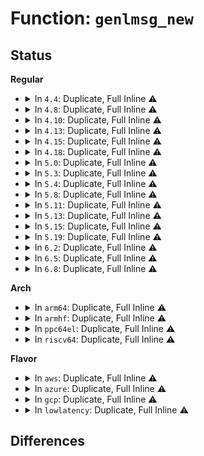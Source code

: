 # Function: <code>genlmsg_new</code>

## Status
<b>Regular</b>
<ul>
<li>
<details>
<summary>In <code>4.4</code>: Duplicate, Full Inline ⚠️</summary>

**Collision:** Static Duplication

**Inline:** Full

**Transformation:** False

**Instances:**

```
In kernel/taskstats.c (ffffffff8113e200)
Location: include/net/genetlink.h:395
Inline: True
Inline callers:
  - kernel/taskstats.c:prepare_reply
```
```
In fs/quota/netlink.c (ffffffff812766c6)
Location: include/net/genetlink.h:395
Inline: True
Inline callers:
  - fs/quota/netlink.c:quota_send_warning
```
```
In drivers/acpi/event.c (ffffffff81489729)
Location: include/net/genetlink.h:395
Inline: True
Inline callers:
  - drivers/acpi/event.c:acpi_bus_generate_netlink_event
```
```
In drivers/thermal/thermal_core.c (ffffffff81685889)
Location: include/net/genetlink.h:395
Inline: True
Inline callers:
  - drivers/thermal/thermal_core.c:thermal_generate_netlink_event
```
</details>
</li>
<li>
<details>
<summary>In <code>4.8</code>: Duplicate, Full Inline ⚠️</summary>

**Collision:** Static Duplication

**Inline:** Full

**Transformation:** False

**Instances:**

```
In kernel/taskstats.c (ffffffff81146850)
Location: include/net/genetlink.h:393
Inline: True
Inline callers:
  - kernel/taskstats.c:prepare_reply
```
```
In fs/quota/netlink.c (ffffffff812a2f06)
Location: include/net/genetlink.h:393
Inline: True
Inline callers:
  - fs/quota/netlink.c:quota_send_warning
```
```
In drivers/acpi/event.c (ffffffff814d851f)
Location: include/net/genetlink.h:393
Inline: True
Inline callers:
  - drivers/acpi/event.c:acpi_bus_generate_netlink_event
```
```
In drivers/thermal/thermal_core.c (ffffffff816e6d5f)
Location: include/net/genetlink.h:393
Inline: True
Inline callers:
  - drivers/thermal/thermal_core.c:thermal_generate_netlink_event
```
</details>
</li>
<li>
<details>
<summary>In <code>4.10</code>: Duplicate, Full Inline ⚠️</summary>

**Collision:** Static Duplication

**Inline:** Full

**Transformation:** False

**Instances:**

```
In kernel/taskstats.c (ffffffff81150730)
Location: include/net/genetlink.h:343
Inline: True
Inline callers:
  - kernel/taskstats.c:prepare_reply
```
```
In fs/quota/netlink.c (ffffffff812b88e6)
Location: include/net/genetlink.h:343
Inline: True
Inline callers:
  - fs/quota/netlink.c:quota_send_warning
```
```
In drivers/acpi/event.c (ffffffff814fac07)
Location: include/net/genetlink.h:343
Inline: True
Inline callers:
  - drivers/acpi/event.c:acpi_bus_generate_netlink_event
```
```
In drivers/thermal/thermal_core.c (ffffffff817161af)
Location: include/net/genetlink.h:343
Inline: True
Inline callers:
  - drivers/thermal/thermal_core.c:thermal_generate_netlink_event
```
```
In net/ipv6/seg6.c (ffffffff81899c46)
Location: include/net/genetlink.h:343
Inline: True
Inline callers:
  - net/ipv6/seg6.c:seg6_genl_get_tunsrc
```
</details>
</li>
<li>
<details>
<summary>In <code>4.13</code>: Duplicate, Full Inline ⚠️</summary>

**Collision:** Static Duplication

**Inline:** Full

**Transformation:** False

**Instances:**

```
In kernel/taskstats.c (ffffffff81152d20)
Location: include/net/genetlink.h:356
Inline: True
Inline callers:
  - kernel/taskstats.c:prepare_reply
```
```
In fs/quota/netlink.c (ffffffff812c5cb6)
Location: include/net/genetlink.h:356
Inline: True
Inline callers:
  - fs/quota/netlink.c:quota_send_warning
```
```
In drivers/acpi/event.c (ffffffff8150a145)
Location: include/net/genetlink.h:356
Inline: True
Inline callers:
  - drivers/acpi/event.c:acpi_bus_generate_netlink_event
```
```
In drivers/thermal/thermal_core.c (ffffffff8172dfaf)
Location: include/net/genetlink.h:356
Inline: True
Inline callers:
  - drivers/thermal/thermal_core.c:thermal_generate_netlink_event
```
```
In net/ipv6/seg6.c (ffffffff818bfe36)
Location: include/net/genetlink.h:356
Inline: True
Inline callers:
  - net/ipv6/seg6.c:seg6_genl_get_tunsrc
```
</details>
</li>
<li>
<details>
<summary>In <code>4.15</code>: Duplicate, Full Inline ⚠️</summary>

**Collision:** Static Duplication

**Inline:** Full

**Transformation:** False

**Instances:**

```
In kernel/taskstats.c (ffffffff8115f540)
Location: include/net/genetlink.h:352
Inline: True
Inline callers:
  - kernel/taskstats.c:prepare_reply
```
```
In fs/quota/netlink.c (ffffffff812e9b66)
Location: include/net/genetlink.h:352
Inline: True
Inline callers:
  - fs/quota/netlink.c:quota_send_warning
```
```
In drivers/acpi/event.c (ffffffff8154c645)
Location: include/net/genetlink.h:352
Inline: True
Inline callers:
  - drivers/acpi/event.c:acpi_bus_generate_netlink_event
```
```
In drivers/thermal/thermal_core.c (ffffffff8179f5df)
Location: include/net/genetlink.h:352
Inline: True
Inline callers:
  - drivers/thermal/thermal_core.c:thermal_generate_netlink_event
```
```
In net/ipv6/seg6.c (ffffffff81942f06)
Location: include/net/genetlink.h:352
Inline: True
Inline callers:
  - net/ipv6/seg6.c:seg6_genl_get_tunsrc
```
</details>
</li>
<li>
<details>
<summary>In <code>4.18</code>: Duplicate, Full Inline ⚠️</summary>

**Collision:** Static Duplication

**Inline:** Full

**Transformation:** False

**Instances:**

```
In kernel/taskstats.c (ffffffff8116e565)
Location: include/net/genetlink.h:352
Inline: True
Inline callers:
  - kernel/taskstats.c:prepare_reply
```
```
In fs/quota/netlink.c (ffffffff81316a9f)
Location: include/net/genetlink.h:352
Inline: True
Inline callers:
  - fs/quota/netlink.c:quota_send_warning
```
```
In drivers/acpi/event.c (ffffffff81582d75)
Location: include/net/genetlink.h:352
Inline: True
Inline callers:
  - drivers/acpi/event.c:acpi_bus_generate_netlink_event
```
```
In drivers/thermal/thermal_core.c (ffffffff817e6bda)
Location: include/net/genetlink.h:352
Inline: True
Inline callers:
  - drivers/thermal/thermal_core.c:thermal_generate_netlink_event
```
```
In net/ipv6/seg6.c (ffffffff8199b803)
Location: include/net/genetlink.h:352
Inline: True
Inline callers:
  - net/ipv6/seg6.c:seg6_genl_get_tunsrc
```
```
In net/ncsi/ncsi-netlink.c (ffffffff819cb24f)
Location: include/net/genetlink.h:352
Inline: True
Inline callers:
  - net/ncsi/ncsi-netlink.c:ncsi_pkg_info_nl
```
</details>
</li>
<li>
<details>
<summary>In <code>5.0</code>: Duplicate, Full Inline ⚠️</summary>

**Collision:** Static Duplication

**Inline:** Full

**Transformation:** False

**Instances:**

```
In kernel/taskstats.c (ffffffff8117c035)
Location: include/net/genetlink.h:352
Inline: True
Inline callers:
  - kernel/taskstats.c:prepare_reply
```
```
In fs/quota/netlink.c (ffffffff8132da4f)
Location: include/net/genetlink.h:352
Inline: True
Inline callers:
  - fs/quota/netlink.c:quota_send_warning
```
```
In drivers/acpi/event.c (ffffffff8159aea5)
Location: include/net/genetlink.h:352
Inline: True
Inline callers:
  - drivers/acpi/event.c:acpi_bus_generate_netlink_event
```
```
In drivers/thermal/thermal_core.c (ffffffff81812f8a)
Location: include/net/genetlink.h:352
Inline: True
Inline callers:
  - drivers/thermal/thermal_core.c:thermal_generate_netlink_event
```
```
In net/ipv6/seg6.c (ffffffff819d21d3)
Location: include/net/genetlink.h:352
Inline: True
Inline callers:
  - net/ipv6/seg6.c:seg6_genl_get_tunsrc
```
```
In net/ncsi/ncsi-netlink.c (ffffffff81a0409f)
Location: include/net/genetlink.h:352
Inline: True
Inline callers:
  - net/ncsi/ncsi-netlink.c:ncsi_send_netlink_timeout
  - net/ncsi/ncsi-netlink.c:ncsi_send_netlink_rsp
  - net/ncsi/ncsi-netlink.c:ncsi_pkg_info_nl
```
</details>
</li>
<li>
<details>
<summary>In <code>5.3</code>: Duplicate, Full Inline ⚠️</summary>

**Collision:** Static Duplication

**Inline:** Full

**Transformation:** False

**Instances:**

```
In kernel/taskstats.c (ffffffff81188ec5)
Location: include/net/genetlink.h:378
Inline: True
Inline callers:
  - kernel/taskstats.c:prepare_reply
```
```
In fs/quota/netlink.c (ffffffff8135578e)
Location: include/net/genetlink.h:378
Inline: True
Inline callers:
  - fs/quota/netlink.c:quota_send_warning
```
```
In drivers/acpi/event.c (ffffffff815cc515)
Location: include/net/genetlink.h:378
Inline: True
Inline callers:
  - drivers/acpi/event.c:acpi_bus_generate_netlink_event
```
```
In drivers/thermal/thermal_core.c (ffffffff81855020)
Location: include/net/genetlink.h:378
Inline: True
Inline callers:
  - drivers/thermal/thermal_core.c:thermal_generate_netlink_event
```
```
In net/core/devlink.c (ffffffff8194ef6f)
Location: include/net/genetlink.h:378
Inline: True
Inline callers:
  - net/core/devlink.c:devlink_nl_cmd_health_reporter_diagnose_doit
  - net/core/devlink.c:devlink_nl_cmd_health_reporter_diagnose_doit
  - net/core/devlink.c:devlink_dpipe_send_and_alloc_skb
```
```
In net/ipv6/seg6.c (ffffffff81a41003)
Location: include/net/genetlink.h:378
Inline: True
Inline callers:
  - net/ipv6/seg6.c:seg6_genl_get_tunsrc
```
```
In net/ncsi/ncsi-netlink.c (ffffffff81a7333f)
Location: include/net/genetlink.h:378
Inline: True
Inline callers:
  - net/ncsi/ncsi-netlink.c:ncsi_send_netlink_timeout
  - net/ncsi/ncsi-netlink.c:ncsi_send_netlink_rsp
  - net/ncsi/ncsi-netlink.c:ncsi_pkg_info_nl
```
</details>
</li>
<li>
<details>
<summary>In <code>5.4</code>: Duplicate, Full Inline ⚠️</summary>

**Collision:** Static Duplication

**Inline:** Full

**Transformation:** False

**Instances:**

```
In kernel/taskstats.c (ffffffff81194e05)
Location: include/net/genetlink.h:378
Inline: True
Inline callers:
  - kernel/taskstats.c:prepare_reply
```
```
In fs/quota/netlink.c (ffffffff8136dace)
Location: include/net/genetlink.h:378
Inline: True
Inline callers:
  - fs/quota/netlink.c:quota_send_warning
```
```
In drivers/acpi/event.c (ffffffff815ed795)
Location: include/net/genetlink.h:378
Inline: True
Inline callers:
  - drivers/acpi/event.c:acpi_bus_generate_netlink_event
```
```
In drivers/thermal/thermal_core.c (ffffffff81886a80)
Location: include/net/genetlink.h:378
Inline: True
Inline callers:
  - drivers/thermal/thermal_core.c:thermal_generate_netlink_event
```
```
In net/core/drop_monitor.c (ffffffff81974c6a)
Location: include/net/genetlink.h:378
Inline: True
Inline callers:
  - net/core/drop_monitor.c:reset_per_cpu_data
```
```
In net/core/devlink.c (ffffffff81985cdf)
Location: include/net/genetlink.h:378
Inline: True
Inline callers:
  - net/core/devlink.c:devlink_nl_cmd_health_reporter_diagnose_doit
  - net/core/devlink.c:devlink_nl_cmd_health_reporter_diagnose_doit
  - net/core/devlink.c:devlink_dpipe_send_and_alloc_skb
```
```
In net/ipv6/seg6.c (ffffffff81a77c83)
Location: include/net/genetlink.h:378
Inline: True
Inline callers:
  - net/ipv6/seg6.c:seg6_genl_get_tunsrc
```
```
In net/ncsi/ncsi-netlink.c (ffffffff81aa9b2f)
Location: include/net/genetlink.h:378
Inline: True
Inline callers:
  - net/ncsi/ncsi-netlink.c:ncsi_send_netlink_timeout
  - net/ncsi/ncsi-netlink.c:ncsi_send_netlink_rsp
  - net/ncsi/ncsi-netlink.c:ncsi_pkg_info_nl
```
</details>
</li>
<li>
<details>
<summary>In <code>5.8</code>: Duplicate, Full Inline ⚠️</summary>

**Collision:** Static Duplication

**Inline:** Full

**Transformation:** False

**Instances:**

```
In kernel/taskstats.c (ffffffff811a9f95)
Location: include/net/genetlink.h:384
Inline: True
Inline callers:
  - kernel/taskstats.c:prepare_reply
```
```
In fs/quota/netlink.c (ffffffff813b55fe)
Location: include/net/genetlink.h:384
Inline: True
Inline callers:
  - fs/quota/netlink.c:quota_send_warning
```
```
In drivers/acpi/event.c (ffffffff81699315)
Location: include/net/genetlink.h:384
Inline: True
Inline callers:
  - drivers/acpi/event.c:acpi_bus_generate_netlink_event
```
```
In net/core/drop_monitor.c (ffffffff81a49525)
Location: include/net/genetlink.h:384
Inline: True
Inline callers:
  - net/core/drop_monitor.c:reset_per_cpu_data
```
```
In net/core/devlink.c (ffffffff81a53874)
Location: include/net/genetlink.h:384
Inline: True
Inline callers:
  - net/core/devlink.c:devlink_dpipe_send_and_alloc_skb
```
```
In net/ethtool/netlink.c (ffffffff81a86746)
Location: include/net/genetlink.h:384
Inline: True
Inline callers:
  - net/ethtool/netlink.c:ethnl_default_notify
  - net/ethtool/netlink.c:ethnl_reply_init
```
```
In net/ethtool/cabletest.c (ffffffff81a8cf68)
Location: include/net/genetlink.h:384
Inline: True
Inline callers:
  - net/ethtool/cabletest.c:ethnl_cable_test_alloc
```
```
In net/ipv6/seg6.c (ffffffff81b72203)
Location: include/net/genetlink.h:384
Inline: True
Inline callers:
  - net/ipv6/seg6.c:seg6_genl_get_tunsrc
```
```
In net/ncsi/ncsi-netlink.c (ffffffff81ba5d2f)
Location: include/net/genetlink.h:384
Inline: True
Inline callers:
  - net/ncsi/ncsi-netlink.c:ncsi_send_netlink_timeout
  - net/ncsi/ncsi-netlink.c:ncsi_send_netlink_rsp
  - net/ncsi/ncsi-netlink.c:ncsi_pkg_info_nl
```
</details>
</li>
<li>
<details>
<summary>In <code>5.11</code>: Duplicate, Full Inline ⚠️</summary>

**Collision:** Static Duplication

**Inline:** Full

**Transformation:** False

**Instances:**

```
In kernel/taskstats.c (ffffffff811a75b8)
Location: include/net/genetlink.h:406
Inline: True
Inline callers:
  - kernel/taskstats.c:prepare_reply
```
```
In fs/quota/netlink.c (ffffffff813c6e2e)
Location: include/net/genetlink.h:406
Inline: True
Inline callers:
  - fs/quota/netlink.c:quota_send_warning
```
```
In drivers/acpi/event.c (ffffffff816b63d5)
Location: include/net/genetlink.h:406
Inline: True
Inline callers:
  - drivers/acpi/event.c:acpi_bus_generate_netlink_event
```
```
In drivers/thermal/thermal_netlink.c (ffffffff8195f6e3)
Location: include/net/genetlink.h:406
Inline: True
Inline callers:
  - drivers/thermal/thermal_netlink.c:thermal_genl_cmd_doit
  - drivers/thermal/thermal_netlink.c:thermal_genl_send_event
  - drivers/thermal/thermal_netlink.c:thermal_genl_sampling_temp
```
```
In net/core/drop_monitor.c (ffffffff81a4ee55)
Location: include/net/genetlink.h:406
Inline: True
Inline callers:
  - net/core/drop_monitor.c:reset_per_cpu_data
```
```
In net/core/devlink.c (ffffffff81a5a404)
Location: include/net/genetlink.h:406
Inline: True
Inline callers:
  - net/core/devlink.c:devlink_dpipe_send_and_alloc_skb
```
```
In net/ethtool/netlink.c (ffffffff81a90056)
Location: include/net/genetlink.h:406
Inline: True
Inline callers:
  - net/ethtool/netlink.c:ethnl_default_notify
  - net/ethtool/netlink.c:ethnl_reply_init
```
```
In net/ethtool/cabletest.c (ffffffff81a966a8)
Location: include/net/genetlink.h:406
Inline: True
Inline callers:
  - net/ethtool/cabletest.c:ethnl_cable_test_alloc
```
```
In net/ipv6/seg6.c (ffffffff81b80f63)
Location: include/net/genetlink.h:406
Inline: True
Inline callers:
  - net/ipv6/seg6.c:seg6_genl_get_tunsrc
```
```
In net/ncsi/ncsi-netlink.c (ffffffff81bb520f)
Location: include/net/genetlink.h:406
Inline: True
Inline callers:
  - net/ncsi/ncsi-netlink.c:ncsi_send_netlink_timeout
  - net/ncsi/ncsi-netlink.c:ncsi_send_netlink_rsp
  - net/ncsi/ncsi-netlink.c:ncsi_pkg_info_nl
```
</details>
</li>
<li>
<details>
<summary>In <code>5.13</code>: Duplicate, Full Inline ⚠️</summary>

**Collision:** Static Duplication

**Inline:** Full

**Transformation:** False

**Instances:**

```
In kernel/taskstats.c (ffffffff811a7f98)
Location: include/net/genetlink.h:407
Inline: True
Inline callers:
  - kernel/taskstats.c:prepare_reply
```
```
In fs/quota/netlink.c (ffffffff813cdebe)
Location: include/net/genetlink.h:407
Inline: True
Inline callers:
  - fs/quota/netlink.c:quota_send_warning
```
```
In drivers/acpi/event.c (ffffffff81698485)
Location: include/net/genetlink.h:407
Inline: True
Inline callers:
  - drivers/acpi/event.c:acpi_bus_generate_netlink_event
```
```
In drivers/thermal/thermal_netlink.c (ffffffff81942c43)
Location: include/net/genetlink.h:407
Inline: True
Inline callers:
  - drivers/thermal/thermal_netlink.c:thermal_genl_cmd_doit
  - drivers/thermal/thermal_netlink.c:thermal_genl_send_event
  - drivers/thermal/thermal_netlink.c:thermal_genl_sampling_temp
```
```
In net/core/drop_monitor.c (ffffffff81a33e95)
Location: include/net/genetlink.h:407
Inline: True
Inline callers:
  - net/core/drop_monitor.c:reset_per_cpu_data
```
```
In net/core/devlink.c (ffffffff81a499f8)
Location: include/net/genetlink.h:407
Inline: True
Inline callers:
  - net/core/devlink.c:devlink_nl_cmd_health_reporter_diagnose_doit
  - net/core/devlink.c:devlink_nl_cmd_health_reporter_diagnose_doit
  - net/core/devlink.c:devlink_dpipe_send_and_alloc_skb
```
```
In net/ethtool/netlink.c (ffffffff81a79767)
Location: include/net/genetlink.h:407
Inline: True
Inline callers:
  - net/ethtool/netlink.c:ethnl_default_notify
  - net/ethtool/netlink.c:ethnl_reply_init
```
```
In net/ethtool/cabletest.c (ffffffff81a80188)
Location: include/net/genetlink.h:407
Inline: True
Inline callers:
  - net/ethtool/cabletest.c:ethnl_cable_test_alloc
```
```
In net/ipv6/seg6.c (ffffffff81b6fb73)
Location: include/net/genetlink.h:407
Inline: True
Inline callers:
  - net/ipv6/seg6.c:seg6_genl_get_tunsrc
```
```
In net/ncsi/ncsi-netlink.c (ffffffff81ba420f)
Location: include/net/genetlink.h:407
Inline: True
Inline callers:
  - net/ncsi/ncsi-netlink.c:ncsi_send_netlink_timeout
  - net/ncsi/ncsi-netlink.c:ncsi_send_netlink_rsp
  - net/ncsi/ncsi-netlink.c:ncsi_pkg_info_nl
```
</details>
</li>
<li>
<details>
<summary>In <code>5.15</code>: Duplicate, Full Inline ⚠️</summary>

**Collision:** Static Duplication

**Inline:** Full

**Transformation:** False

**Instances:**

```
In kernel/taskstats.c (ffffffff811d1d58)
Location: include/net/genetlink.h:407
Inline: True
Inline callers:
  - kernel/taskstats.c:prepare_reply
```
```
In fs/quota/netlink.c (ffffffff8141f1ee)
Location: include/net/genetlink.h:407
Inline: True
Inline callers:
  - fs/quota/netlink.c:quota_send_warning
```
```
In drivers/acpi/event.c (ffffffff8170e205)
Location: include/net/genetlink.h:407
Inline: True
Inline callers:
  - drivers/acpi/event.c:acpi_bus_generate_netlink_event
```
```
In drivers/thermal/thermal_netlink.c (ffffffff819e7705)
Location: include/net/genetlink.h:407
Inline: True
Inline callers:
  - drivers/thermal/thermal_netlink.c:thermal_genl_cmd_doit
  - drivers/thermal/thermal_netlink.c:thermal_genl_send_event
  - drivers/thermal/thermal_netlink.c:thermal_genl_sampling_temp
```
```
In net/core/drop_monitor.c (ffffffff81ae9985)
Location: include/net/genetlink.h:407
Inline: True
Inline callers:
  - net/core/drop_monitor.c:reset_per_cpu_data
```
```
In net/core/devlink.c (ffffffff81af861a)
Location: include/net/genetlink.h:407
Inline: True
Inline callers:
  - net/core/devlink.c:devlink_nl_cmd_health_reporter_diagnose_doit
  - net/core/devlink.c:devlink_nl_cmd_health_reporter_diagnose_doit
  - net/core/devlink.c:devlink_dpipe_send_and_alloc_skb
```
```
In net/ethtool/netlink.c (ffffffff81b33ae8)
Location: include/net/genetlink.h:407
Inline: True
Inline callers:
  - net/ethtool/netlink.c:ethnl_default_notify
  - net/ethtool/netlink.c:ethnl_reply_init
```
```
In net/ethtool/cabletest.c (ffffffff81b39f58)
Location: include/net/genetlink.h:407
Inline: True
Inline callers:
  - net/ethtool/cabletest.c:ethnl_cable_test_alloc
```
```
In net/ipv6/seg6.c (ffffffff81c37cc3)
Location: include/net/genetlink.h:407
Inline: True
Inline callers:
  - net/ipv6/seg6.c:seg6_genl_get_tunsrc
```
```
In net/ncsi/ncsi-netlink.c (ffffffff81c71d9f)
Location: include/net/genetlink.h:407
Inline: True
Inline callers:
  - net/ncsi/ncsi-netlink.c:ncsi_send_netlink_timeout
  - net/ncsi/ncsi-netlink.c:ncsi_send_netlink_rsp
  - net/ncsi/ncsi-netlink.c:ncsi_pkg_info_nl
```
</details>
</li>
<li>
<details>
<summary>In <code>5.19</code>: Duplicate, Full Inline ⚠️</summary>

**Collision:** Static Duplication

**Inline:** Full

**Transformation:** False

**Instances:**

```
In kernel/taskstats.c (ffffffff81206578)
Location: include/net/genetlink.h:407
Inline: True
Inline callers:
  - kernel/taskstats.c:prepare_reply
```
```
In fs/quota/netlink.c (ffffffff8149702f)
Location: include/net/genetlink.h:407
Inline: True
Inline callers:
  - fs/quota/netlink.c:quota_send_warning
```
```
In drivers/acpi/event.c (ffffffff8183cbd5)
Location: include/net/genetlink.h:407
Inline: True
Inline callers:
  - drivers/acpi/event.c:acpi_bus_generate_netlink_event
```
```
In drivers/thermal/thermal_netlink.c (ffffffff81b4cfb5)
Location: include/net/genetlink.h:407
Inline: True
Inline callers:
  - drivers/thermal/thermal_netlink.c:thermal_genl_cmd_doit
  - drivers/thermal/thermal_netlink.c:thermal_genl_send_event
  - drivers/thermal/thermal_netlink.c:thermal_genl_sampling_temp
```
```
In net/core/drop_monitor.c (ffffffff81c6c1d5)
Location: include/net/genetlink.h:407
Inline: True
Inline callers:
  - net/core/drop_monitor.c:reset_per_cpu_data
```
```
In net/core/devlink.c (ffffffff81c843bf)
Location: include/net/genetlink.h:407
Inline: True
Inline callers:
  - net/core/devlink.c:devlink_nl_cmd_health_reporter_diagnose_doit
  - net/core/devlink.c:devlink_nl_cmd_health_reporter_diagnose_doit
  - net/core/devlink.c:devlink_dpipe_send_and_alloc_skb
```
```
In net/ethtool/netlink.c (ffffffff81cbf215)
Location: include/net/genetlink.h:407
Inline: True
Inline callers:
  - net/ethtool/netlink.c:ethnl_default_notify
  - net/ethtool/netlink.c:ethnl_reply_init
```
```
In net/ethtool/cabletest.c (ffffffff81cc5e18)
Location: include/net/genetlink.h:407
Inline: True
Inline callers:
  - net/ethtool/cabletest.c:ethnl_cable_test_alloc
```
```
In net/ipv6/seg6.c (ffffffff81dd5883)
Location: include/net/genetlink.h:407
Inline: True
Inline callers:
  - net/ipv6/seg6.c:seg6_genl_get_tunsrc
```
```
In net/ncsi/ncsi-netlink.c (ffffffff81e1591f)
Location: include/net/genetlink.h:407
Inline: True
Inline callers:
  - net/ncsi/ncsi-netlink.c:ncsi_send_netlink_timeout
  - net/ncsi/ncsi-netlink.c:ncsi_send_netlink_rsp
  - net/ncsi/ncsi-netlink.c:ncsi_pkg_info_nl
```
</details>
</li>
<li>
<details>
<summary>In <code>6.2</code>: Duplicate, Full Inline ⚠️</summary>

**Collision:** Static Duplication

**Inline:** Full

**Transformation:** False

**Instances:**

```
In kernel/taskstats.c (ffffffff8124e888)
Location: include/net/genetlink.h:489
Inline: True
Inline callers:
  - kernel/taskstats.c:prepare_reply
```
```
In fs/quota/netlink.c (ffffffff8152b03f)
Location: include/net/genetlink.h:489
Inline: True
Inline callers:
  - fs/quota/netlink.c:quota_send_warning
```
```
In drivers/acpi/event.c (ffffffff81972625)
Location: include/net/genetlink.h:489
Inline: True
Inline callers:
  - drivers/acpi/event.c:acpi_bus_generate_netlink_event
```
```
In drivers/thermal/thermal_netlink.c (ffffffff81ce4cb5)
Location: include/net/genetlink.h:489
Inline: True
Inline callers:
  - drivers/thermal/thermal_netlink.c:thermal_genl_cmd_doit
  - drivers/thermal/thermal_netlink.c:thermal_genl_send_event
  - drivers/thermal/thermal_netlink.c:thermal_genl_sampling_temp
```
```
In net/core/drop_monitor.c (ffffffff81e23ba5)
Location: include/net/genetlink.h:489
Inline: True
Inline callers:
  - net/core/drop_monitor.c:reset_per_cpu_data
```
```
In net/core/devlink.c (ffffffff81e3c94f)
Location: include/net/genetlink.h:489
Inline: True
Inline callers:
  - net/core/devlink.c:devlink_nl_cmd_health_reporter_diagnose_doit
  - net/core/devlink.c:devlink_nl_cmd_health_reporter_diagnose_doit
  - net/core/devlink.c:devlink_dpipe_send_and_alloc_skb
```
```
In net/ethtool/netlink.c (ffffffff81e7ddb5)
Location: include/net/genetlink.h:489
Inline: True
Inline callers:
  - net/ethtool/netlink.c:ethnl_default_notify
  - net/ethtool/netlink.c:ethnl_reply_init
```
```
In net/ethtool/cabletest.c (ffffffff81e853e8)
Location: include/net/genetlink.h:489
Inline: True
Inline callers:
  - net/ethtool/cabletest.c:ethnl_cable_test_alloc
```
```
In net/ipv6/seg6.c (ffffffff81fa7023)
Location: include/net/genetlink.h:489
Inline: True
Inline callers:
  - net/ipv6/seg6.c:seg6_genl_get_tunsrc
```
```
In net/ncsi/ncsi-netlink.c (ffffffff81fec8bf)
Location: include/net/genetlink.h:489
Inline: True
Inline callers:
  - net/ncsi/ncsi-netlink.c:ncsi_send_netlink_timeout
  - net/ncsi/ncsi-netlink.c:ncsi_send_netlink_rsp
  - net/ncsi/ncsi-netlink.c:ncsi_pkg_info_nl
```
</details>
</li>
<li>
<details>
<summary>In <code>6.5</code>: Duplicate, Full Inline ⚠️</summary>

**Collision:** Static Duplication

**Inline:** Full

**Transformation:** False

**Instances:**

```
In kernel/taskstats.c (ffffffff81265c38)
Location: include/net/genetlink.h:489
Inline: True
Inline callers:
  - kernel/taskstats.c:prepare_reply
```
```
In fs/quota/netlink.c (ffffffff815633cf)
Location: include/net/genetlink.h:489
Inline: True
Inline callers:
  - fs/quota/netlink.c:quota_send_warning
```
```
In drivers/acpi/event.c (ffffffff819b8cf5)
Location: include/net/genetlink.h:489
Inline: True
Inline callers:
  - drivers/acpi/event.c:acpi_bus_generate_netlink_event
```
```
In drivers/thermal/thermal_netlink.c (ffffffff81d4d285)
Location: include/net/genetlink.h:489
Inline: True
Inline callers:
  - drivers/thermal/thermal_netlink.c:thermal_genl_cmd_doit
  - drivers/thermal/thermal_netlink.c:thermal_genl_send_event
  - drivers/thermal/thermal_netlink.c:thermal_genl_sampling_temp
```
```
In net/core/netdev-genl.c (ffffffff81e7d0e2)
Location: include/net/genetlink.h:489
Inline: True
Inline callers:
  - net/core/netdev-genl.c:netdev_nl_dev_get_doit
```
```
In net/core/drop_monitor.c (ffffffff81e98f15)
Location: include/net/genetlink.h:489
Inline: True
Inline callers:
  - net/core/drop_monitor.c:reset_per_cpu_data
```
```
In net/ethtool/netlink.c (ffffffff81eda375)
Location: include/net/genetlink.h:489
Inline: True
Inline callers:
  - net/ethtool/netlink.c:ethnl_default_notify
  - net/ethtool/netlink.c:ethnl_reply_init
```
```
In net/ethtool/cabletest.c (ffffffff81ee1d18)
Location: include/net/genetlink.h:489
Inline: True
Inline callers:
  - net/ethtool/cabletest.c:ethnl_cable_test_alloc
```
```
In net/ipv6/seg6.c (ffffffff82007883)
Location: include/net/genetlink.h:489
Inline: True
Inline callers:
  - net/ipv6/seg6.c:seg6_genl_get_tunsrc
```
```
In net/devlink/leftover.c (ffffffff82033314)
Location: include/net/genetlink.h:489
Inline: True
Inline callers:
  - net/devlink/leftover.c:devlink_dpipe_send_and_alloc_skb
```
```
In net/devlink/health.c (ffffffff8204738f)
Location: include/net/genetlink.h:489
Inline: True
```
```
In net/ncsi/ncsi-netlink.c (ffffffff82068b5f)
Location: include/net/genetlink.h:489
Inline: True
Inline callers:
  - net/ncsi/ncsi-netlink.c:ncsi_send_netlink_timeout
  - net/ncsi/ncsi-netlink.c:ncsi_send_netlink_rsp
  - net/ncsi/ncsi-netlink.c:ncsi_pkg_info_nl
```
```
In net/handshake/netlink.c (ffffffff820924c6)
Location: include/net/genetlink.h:489
Inline: True
Inline callers:
  - net/handshake/netlink.c:handshake_genl_notify
```
```
In net/handshake/tlshd.c (ffffffff82093e7e)
Location: include/net/genetlink.h:489
Inline: True
Inline callers:
  - net/handshake/tlshd.c:tls_handshake_accept
```
</details>
</li>
<li>
<details>
<summary>In <code>6.8</code>: Duplicate, Full Inline ⚠️</summary>

**Collision:** Static Duplication

**Inline:** Full

**Transformation:** False

**Instances:**

```
In kernel/taskstats.c (ffffffff8127faf8)
Location: include/net/genetlink.h:594
Inline: True
Inline callers:
  - kernel/taskstats.c:prepare_reply
```
```
In fs/quota/netlink.c (ffffffff81599abf)
Location: include/net/genetlink.h:594
Inline: True
Inline callers:
  - fs/quota/netlink.c:quota_send_warning
```
```
In drivers/acpi/event.c (ffffffff81a03325)
Location: include/net/genetlink.h:594
Inline: True
Inline callers:
  - drivers/acpi/event.c:acpi_bus_generate_netlink_event
```
```
In drivers/regulator/event.c (ffffffff81ae2515)
Location: include/net/genetlink.h:594
Inline: True
Inline callers:
  - drivers/regulator/event.c:reg_generate_netlink_event
```
```
In drivers/thermal/thermal_netlink.c (ffffffff81e03d75)
Location: include/net/genetlink.h:594
Inline: True
Inline callers:
  - drivers/thermal/thermal_netlink.c:thermal_genl_cmd_doit
  - drivers/thermal/thermal_netlink.c:thermal_genl_send_event
  - drivers/thermal/thermal_netlink.c:thermal_genl_sampling_temp
```
```
In drivers/dpll/dpll_netlink.c (ffffffff81ebb6bd)
Location: include/net/genetlink.h:594
Inline: True
Inline callers:
  - drivers/dpll/dpll_netlink.c:dpll_nl_device_get_doit
  - drivers/dpll/dpll_netlink.c:dpll_nl_device_id_get_doit
  - drivers/dpll/dpll_netlink.c:dpll_nl_pin_get_doit
  - drivers/dpll/dpll_netlink.c:dpll_nl_pin_id_get_doit
  - drivers/dpll/dpll_netlink.c:dpll_pin_event_send
  - drivers/dpll/dpll_netlink.c:dpll_device_event_send
```
```
In net/core/netdev-genl.c (ffffffff81f3dfcd)
Location: include/net/genetlink.h:594
Inline: True
Inline callers:
  - net/core/netdev-genl.c:netdev_nl_queue_get_doit
  - net/core/netdev-genl.c:netdev_nl_napi_get_doit
  - net/core/netdev-genl.c:netdev_nl_dev_get_doit
  - net/core/netdev-genl.c:netdev_genl_dev_notify
```
```
In net/core/page_pool_user.c (ffffffff81f4557a)
Location: include/net/genetlink.h:594
Inline: True
Inline callers:
  - net/core/page_pool_user.c:netdev_nl_page_pool_event
  - net/core/page_pool_user.c:netdev_nl_page_pool_get_do
```
```
In net/core/drop_monitor.c (ffffffff81f5b5d5)
Location: include/net/genetlink.h:594
Inline: True
Inline callers:
  - net/core/drop_monitor.c:reset_per_cpu_data
```
```
In net/ethtool/netlink.c (ffffffff81f9e146)
Location: include/net/genetlink.h:594
Inline: True
Inline callers:
  - net/ethtool/netlink.c:ethnl_default_notify
  - net/ethtool/netlink.c:ethnl_reply_init
```
```
In net/ethtool/cabletest.c (ffffffff81fa5ba8)
Location: include/net/genetlink.h:594
Inline: True
Inline callers:
  - net/ethtool/cabletest.c:ethnl_cable_test_alloc
```
```
In net/ipv6/seg6.c (ffffffff820d6713)
Location: include/net/genetlink.h:594
Inline: True
Inline callers:
  - net/ipv6/seg6.c:seg6_genl_get_tunsrc
```
```
In net/devlink/netlink.c (ffffffff82101804)
Location: include/net/genetlink.h:594
Inline: True
Inline callers:
  - net/devlink/netlink.c:devlink_nl_msg_reply_and_new
```
```
In net/devlink/dpipe.c (ffffffff8210a704)
Location: include/net/genetlink.h:594
Inline: True
Inline callers:
  - net/devlink/dpipe.c:devlink_dpipe_send_and_alloc_skb
```
```
In net/devlink/health.c (ffffffff821132ca)
Location: include/net/genetlink.h:594
Inline: True
```
```
In net/ncsi/ncsi-netlink.c (ffffffff8213bddf)
Location: include/net/genetlink.h:594
Inline: True
Inline callers:
  - net/ncsi/ncsi-netlink.c:ncsi_send_netlink_timeout
  - net/ncsi/ncsi-netlink.c:ncsi_send_netlink_rsp
  - net/ncsi/ncsi-netlink.c:ncsi_pkg_info_nl
```
```
In net/handshake/netlink.c (ffffffff82168da6)
Location: include/net/genetlink.h:594
Inline: True
Inline callers:
  - net/handshake/netlink.c:handshake_genl_notify
```
```
In net/handshake/tlshd.c (ffffffff8216a79e)
Location: include/net/genetlink.h:594
Inline: True
Inline callers:
  - net/handshake/tlshd.c:tls_handshake_accept
```
</details>
</li>
</ul>
<b>Arch</b>
<ul>
<li>
<details>
<summary>In <code>arm64</code>: Duplicate, Full Inline ⚠️</summary>

**Collision:** Static Duplication

**Inline:** Full

**Transformation:** False

**Instances:**

```
In kernel/taskstats.c (ffff80001020d2e8)
Location: include/net/genetlink.h:378
Inline: True
Inline callers:
  - kernel/taskstats.c:prepare_reply
```
```
In fs/quota/netlink.c (ffff80001043752c)
Location: include/net/genetlink.h:378
Inline: True
Inline callers:
  - fs/quota/netlink.c:quota_send_warning
```
```
In drivers/acpi/event.c (ffff800010778c88)
Location: include/net/genetlink.h:378
Inline: True
Inline callers:
  - drivers/acpi/event.c:acpi_bus_generate_netlink_event
```
```
In drivers/thermal/thermal_core.c (ffff800010ad3898)
Location: include/net/genetlink.h:378
Inline: True
Inline callers:
  - drivers/thermal/thermal_core.c:thermal_generate_netlink_event
```
```
In net/core/drop_monitor.c (ffff800010c1ae4c)
Location: include/net/genetlink.h:378
Inline: True
Inline callers:
  - net/core/drop_monitor.c:reset_per_cpu_data
```
```
In net/core/devlink.c (ffff800010c2e5e4)
Location: include/net/genetlink.h:378
Inline: True
Inline callers:
  - net/core/devlink.c:devlink_nl_cmd_health_reporter_diagnose_doit
  - net/core/devlink.c:devlink_nl_cmd_health_reporter_diagnose_doit
  - net/core/devlink.c:devlink_dpipe_send_and_alloc_skb
```
```
In net/ipv6/seg6.c (ffff800010d412b8)
Location: include/net/genetlink.h:378
Inline: True
Inline callers:
  - net/ipv6/seg6.c:seg6_genl_get_tunsrc
```
```
In net/ncsi/ncsi-netlink.c (ffff800010d7d800)
Location: include/net/genetlink.h:378
Inline: True
Inline callers:
  - net/ncsi/ncsi-netlink.c:ncsi_send_netlink_timeout
  - net/ncsi/ncsi-netlink.c:ncsi_send_netlink_rsp
  - net/ncsi/ncsi-netlink.c:ncsi_pkg_info_nl
```
</details>
</li>
<li>
<details>
<summary>In <code>armhf</code>: Duplicate, Full Inline ⚠️</summary>

**Collision:** Static Duplication

**Inline:** Full

**Transformation:** False

**Instances:**

```
In kernel/taskstats.c (c044bc64)
Location: include/net/genetlink.h:378
Inline: True
Inline callers:
  - kernel/taskstats.c:prepare_reply
```
```
In fs/quota/netlink.c (c05ff180)
Location: include/net/genetlink.h:378
Inline: True
Inline callers:
  - fs/quota/netlink.c:quota_send_warning
```
```
In drivers/thermal/thermal_core.c (c0bb444c)
Location: include/net/genetlink.h:378
Inline: True
Inline callers:
  - drivers/thermal/thermal_core.c:thermal_generate_netlink_event
```
```
In net/core/drop_monitor.c (c0d32d2c)
Location: include/net/genetlink.h:378
Inline: True
Inline callers:
  - net/core/drop_monitor.c:reset_per_cpu_data
```
```
In net/core/devlink.c (c0d45318)
Location: include/net/genetlink.h:378
Inline: True
Inline callers:
  - net/core/devlink.c:devlink_nl_cmd_health_reporter_diagnose_doit
  - net/core/devlink.c:devlink_nl_cmd_health_reporter_diagnose_doit
  - net/core/devlink.c:devlink_dpipe_send_and_alloc_skb
```
```
In net/ipv6/seg6.c (c0e43cc0)
Location: include/net/genetlink.h:378
Inline: True
Inline callers:
  - net/ipv6/seg6.c:seg6_genl_get_tunsrc
```
```
In net/ncsi/ncsi-netlink.c (c0e78358)
Location: include/net/genetlink.h:378
Inline: True
Inline callers:
  - net/ncsi/ncsi-netlink.c:ncsi_send_netlink_timeout
  - net/ncsi/ncsi-netlink.c:ncsi_send_netlink_rsp
  - net/ncsi/ncsi-netlink.c:ncsi_pkg_info_nl
```
</details>
</li>
<li>
<details>
<summary>In <code>ppc64el</code>: Duplicate, Full Inline ⚠️</summary>

**Collision:** Static Duplication

**Inline:** Full

**Transformation:** False

**Instances:**

```
In kernel/taskstats.c (c00000000028b09c)
Location: include/net/genetlink.h:378
Inline: True
Inline callers:
  - kernel/taskstats.c:prepare_reply
```
```
In fs/quota/netlink.c (c000000000549940)
Location: include/net/genetlink.h:378
Inline: True
Inline callers:
  - fs/quota/netlink.c:quota_send_warning
```
```
In drivers/thermal/thermal_core.c (c000000000bb8b74)
Location: include/net/genetlink.h:378
Inline: True
Inline callers:
  - drivers/thermal/thermal_core.c:thermal_generate_netlink_event
```
```
In net/core/drop_monitor.c (c000000000d0b24c)
Location: include/net/genetlink.h:378
Inline: True
Inline callers:
  - net/core/drop_monitor.c:reset_per_cpu_data
```
```
In net/core/devlink.c (c000000000d246d0)
Location: include/net/genetlink.h:378
Inline: True
Inline callers:
  - net/core/devlink.c:devlink_nl_cmd_health_reporter_diagnose_doit
  - net/core/devlink.c:devlink_nl_cmd_health_reporter_diagnose_doit
  - net/core/devlink.c:devlink_dpipe_send_and_alloc_skb
```
```
In net/ipv6/seg6.c (c000000000e75b90)
Location: include/net/genetlink.h:378
Inline: True
Inline callers:
  - net/ipv6/seg6.c:seg6_genl_get_tunsrc
```
```
In net/ncsi/ncsi-netlink.c (c000000000ebd2d4)
Location: include/net/genetlink.h:378
Inline: True
Inline callers:
  - net/ncsi/ncsi-netlink.c:ncsi_send_netlink_timeout
  - net/ncsi/ncsi-netlink.c:ncsi_send_netlink_rsp
  - net/ncsi/ncsi-netlink.c:ncsi_pkg_info_nl
```
</details>
</li>
<li>
<details>
<summary>In <code>riscv64</code>: Duplicate, Full Inline ⚠️</summary>

**Collision:** Static Duplication

**Inline:** Full

**Transformation:** False

**Instances:**

```
In kernel/taskstats.c (ffffffe00016e402)
Location: include/net/genetlink.h:378
Inline: True
Inline callers:
  - kernel/taskstats.c:prepare_reply
```
```
In fs/quota/netlink.c (ffffffe0002d1790)
Location: include/net/genetlink.h:378
Inline: True
Inline callers:
  - fs/quota/netlink.c:quota_send_warning
```
```
In drivers/thermal/thermal_core.c (ffffffe0006cfe90)
Location: include/net/genetlink.h:378
Inline: True
Inline callers:
  - drivers/thermal/thermal_core.c:thermal_generate_netlink_event
```
```
In net/core/drop_monitor.c (ffffffe000795222)
Location: include/net/genetlink.h:378
Inline: True
Inline callers:
  - net/core/drop_monitor.c:reset_per_cpu_data
```
```
In net/core/devlink.c (ffffffe00079ff8c)
Location: include/net/genetlink.h:378
Inline: True
Inline callers:
  - net/core/devlink.c:devlink_nl_cmd_health_reporter_diagnose_doit
  - net/core/devlink.c:devlink_nl_cmd_health_reporter_diagnose_doit
  - net/core/devlink.c:devlink_dpipe_send_and_alloc_skb
```
```
In net/ipv6/seg6.c (ffffffe00087c9fe)
Location: include/net/genetlink.h:378
Inline: True
Inline callers:
  - net/ipv6/seg6.c:seg6_genl_get_tunsrc
```
```
In net/ncsi/ncsi-netlink.c (ffffffe0008ab056)
Location: include/net/genetlink.h:378
Inline: True
Inline callers:
  - net/ncsi/ncsi-netlink.c:ncsi_send_netlink_timeout
  - net/ncsi/ncsi-netlink.c:ncsi_send_netlink_rsp
  - net/ncsi/ncsi-netlink.c:ncsi_pkg_info_nl
```
</details>
</li>
</ul>
<b>Flavor</b>
<ul>
<li>
<details>
<summary>In <code>aws</code>: Duplicate, Full Inline ⚠️</summary>

**Collision:** Static Duplication

**Inline:** Full

**Transformation:** False

**Instances:**

```
In kernel/taskstats.c (ffffffff8118d425)
Location: include/net/genetlink.h:378
Inline: True
Inline callers:
  - kernel/taskstats.c:prepare_reply
```
```
In fs/quota/netlink.c (ffffffff813660ae)
Location: include/net/genetlink.h:378
Inline: True
Inline callers:
  - fs/quota/netlink.c:quota_send_warning
```
```
In drivers/acpi/event.c (ffffffff815dc8e5)
Location: include/net/genetlink.h:378
Inline: True
Inline callers:
  - drivers/acpi/event.c:acpi_bus_generate_netlink_event
```
```
In drivers/thermal/thermal_core.c (ffffffff8182c900)
Location: include/net/genetlink.h:378
Inline: True
Inline callers:
  - drivers/thermal/thermal_core.c:thermal_generate_netlink_event
```
```
In net/core/drop_monitor.c (ffffffff81914c3a)
Location: include/net/genetlink.h:378
Inline: True
Inline callers:
  - net/core/drop_monitor.c:reset_per_cpu_data
```
```
In net/core/devlink.c (ffffffff81925b4f)
Location: include/net/genetlink.h:378
Inline: True
Inline callers:
  - net/core/devlink.c:devlink_nl_cmd_health_reporter_diagnose_doit
  - net/core/devlink.c:devlink_nl_cmd_health_reporter_diagnose_doit
  - net/core/devlink.c:devlink_dpipe_send_and_alloc_skb
```
```
In net/ipv6/seg6.c (ffffffff81a17313)
Location: include/net/genetlink.h:378
Inline: True
Inline callers:
  - net/ipv6/seg6.c:seg6_genl_get_tunsrc
```
```
In net/ncsi/ncsi-netlink.c (ffffffff81a48ebf)
Location: include/net/genetlink.h:378
Inline: True
Inline callers:
  - net/ncsi/ncsi-netlink.c:ncsi_send_netlink_timeout
  - net/ncsi/ncsi-netlink.c:ncsi_send_netlink_rsp
  - net/ncsi/ncsi-netlink.c:ncsi_pkg_info_nl
```
</details>
</li>
<li>
<details>
<summary>In <code>azure</code>: Duplicate, Full Inline ⚠️</summary>

**Collision:** Static Duplication

**Inline:** Full

**Transformation:** False

**Instances:**

```
In kernel/taskstats.c (ffffffff81180545)
Location: include/net/genetlink.h:378
Inline: True
Inline callers:
  - kernel/taskstats.c:prepare_reply
```
```
In fs/quota/netlink.c (ffffffff81356d4e)
Location: include/net/genetlink.h:378
Inline: True
Inline callers:
  - fs/quota/netlink.c:quota_send_warning
```
```
In drivers/acpi/event.c (ffffffff815c7f25)
Location: include/net/genetlink.h:378
Inline: True
Inline callers:
  - drivers/acpi/event.c:acpi_bus_generate_netlink_event
```
```
In drivers/thermal/thermal_core.c (ffffffff817f3f90)
Location: include/net/genetlink.h:378
Inline: True
Inline callers:
  - drivers/thermal/thermal_core.c:thermal_generate_netlink_event
```
```
In net/core/drop_monitor.c (ffffffff818ce9fa)
Location: include/net/genetlink.h:378
Inline: True
Inline callers:
  - net/core/drop_monitor.c:reset_per_cpu_data
```
```
In net/core/devlink.c (ffffffff818df8ff)
Location: include/net/genetlink.h:378
Inline: True
Inline callers:
  - net/core/devlink.c:devlink_nl_cmd_health_reporter_diagnose_doit
  - net/core/devlink.c:devlink_nl_cmd_health_reporter_diagnose_doit
  - net/core/devlink.c:devlink_dpipe_send_and_alloc_skb
```
```
In net/ipv6/seg6.c (ffffffff819d40d3)
Location: include/net/genetlink.h:378
Inline: True
Inline callers:
  - net/ipv6/seg6.c:seg6_genl_get_tunsrc
```
```
In net/ncsi/ncsi-netlink.c (ffffffff81a05aaf)
Location: include/net/genetlink.h:378
Inline: True
Inline callers:
  - net/ncsi/ncsi-netlink.c:ncsi_send_netlink_timeout
  - net/ncsi/ncsi-netlink.c:ncsi_send_netlink_rsp
  - net/ncsi/ncsi-netlink.c:ncsi_pkg_info_nl
```
</details>
</li>
<li>
<details>
<summary>In <code>gcp</code>: Duplicate, Full Inline ⚠️</summary>

**Collision:** Static Duplication

**Inline:** Full

**Transformation:** False

**Instances:**

```
In kernel/taskstats.c (ffffffff8118b1f5)
Location: include/net/genetlink.h:378
Inline: True
Inline callers:
  - kernel/taskstats.c:prepare_reply
```
```
In fs/quota/netlink.c (ffffffff81363b7e)
Location: include/net/genetlink.h:378
Inline: True
Inline callers:
  - fs/quota/netlink.c:quota_send_warning
```
```
In drivers/acpi/event.c (ffffffff815e1a75)
Location: include/net/genetlink.h:378
Inline: True
Inline callers:
  - drivers/acpi/event.c:acpi_bus_generate_netlink_event
```
```
In drivers/thermal/thermal_core.c (ffffffff8187bf30)
Location: include/net/genetlink.h:378
Inline: True
Inline callers:
  - drivers/thermal/thermal_core.c:thermal_generate_netlink_event
```
```
In net/core/drop_monitor.c (ffffffff81965c6a)
Location: include/net/genetlink.h:378
Inline: True
Inline callers:
  - net/core/drop_monitor.c:reset_per_cpu_data
```
```
In net/core/devlink.c (ffffffff81976cdf)
Location: include/net/genetlink.h:378
Inline: True
Inline callers:
  - net/core/devlink.c:devlink_nl_cmd_health_reporter_diagnose_doit
  - net/core/devlink.c:devlink_nl_cmd_health_reporter_diagnose_doit
  - net/core/devlink.c:devlink_dpipe_send_and_alloc_skb
```
```
In net/ipv6/seg6.c (ffffffff81a81d93)
Location: include/net/genetlink.h:378
Inline: True
Inline callers:
  - net/ipv6/seg6.c:seg6_genl_get_tunsrc
```
```
In net/ncsi/ncsi-netlink.c (ffffffff81ab4d6f)
Location: include/net/genetlink.h:378
Inline: True
Inline callers:
  - net/ncsi/ncsi-netlink.c:ncsi_send_netlink_timeout
  - net/ncsi/ncsi-netlink.c:ncsi_send_netlink_rsp
  - net/ncsi/ncsi-netlink.c:ncsi_pkg_info_nl
```
</details>
</li>
<li>
<details>
<summary>In <code>lowlatency</code>: Duplicate, Full Inline ⚠️</summary>

**Collision:** Static Duplication

**Inline:** Full

**Transformation:** False

**Instances:**

```
In kernel/taskstats.c (ffffffff81198b65)
Location: include/net/genetlink.h:378
Inline: True
Inline callers:
  - kernel/taskstats.c:prepare_reply
```
```
In fs/quota/netlink.c (ffffffff8137722e)
Location: include/net/genetlink.h:378
Inline: True
Inline callers:
  - fs/quota/netlink.c:quota_send_warning
```
```
In drivers/acpi/event.c (ffffffff815fb935)
Location: include/net/genetlink.h:378
Inline: True
Inline callers:
  - drivers/acpi/event.c:acpi_bus_generate_netlink_event
```
```
In drivers/thermal/thermal_core.c (ffffffff81897960)
Location: include/net/genetlink.h:378
Inline: True
Inline callers:
  - drivers/thermal/thermal_core.c:thermal_generate_netlink_event
```
```
In net/core/drop_monitor.c (ffffffff81987eaa)
Location: include/net/genetlink.h:378
Inline: True
Inline callers:
  - net/core/drop_monitor.c:reset_per_cpu_data
```
```
In net/core/devlink.c (ffffffff819991cf)
Location: include/net/genetlink.h:378
Inline: True
Inline callers:
  - net/core/devlink.c:devlink_nl_cmd_health_reporter_diagnose_doit
  - net/core/devlink.c:devlink_nl_cmd_health_reporter_diagnose_doit
  - net/core/devlink.c:devlink_dpipe_send_and_alloc_skb
```
```
In net/ipv6/seg6.c (ffffffff81a8e693)
Location: include/net/genetlink.h:378
Inline: True
Inline callers:
  - net/ipv6/seg6.c:seg6_genl_get_tunsrc
```
```
In net/ncsi/ncsi-netlink.c (ffffffff81ac110f)
Location: include/net/genetlink.h:378
Inline: True
Inline callers:
  - net/ncsi/ncsi-netlink.c:ncsi_send_netlink_timeout
  - net/ncsi/ncsi-netlink.c:ncsi_send_netlink_rsp
  - net/ncsi/ncsi-netlink.c:ncsi_pkg_info_nl
```
</details>
</li>
</ul>

## Differences
